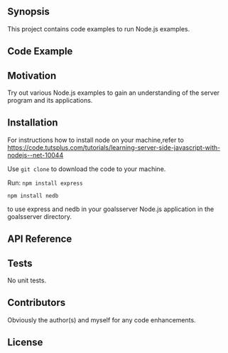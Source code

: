 ## Synopsis

This project contains code examples to run Node.js examples.

## Code Example


## Motivation

Try out various Node.js examples to gain an understanding of the server program and its applications.

## Installation

For instructions how to install node on your machine,refer to https://code.tutsplus.com/tutorials/learning-server-side-javascript-with-nodejs--net-10044

Use `git clone` to download the code to your machine.

Run:
`npm install express`

`npm install nedb`

to use express and nedb in your goalsserver Node.js application in the goalsserver directory.

## API Reference

## Tests

No unit tests.

## Contributors

Obviously the author(s) and myself for any code enhancements.

## License


